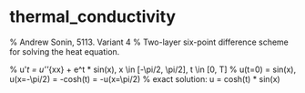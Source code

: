 # thermal_conductivity

% Andrew Sonin, 5113. Variant 4
% Two-layer six-point difference scheme for solving the heat equation.

% u'_t = u''_{xx} + e^t * sin(x), x \in [-\pi/2, \pi/2], t \in [0, T]
% u(t=0) = sin(x), u(x=-\pi/2) = -cosh(t) = -u(x=\pi/2)
% exact solution: u = cosh(t) * sin(x)
